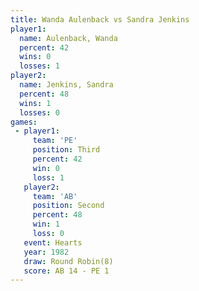 ```yaml
---
title: Wanda Aulenback vs Sandra Jenkins
player1:                
  name: Aulenback, Wanda
  percent: 42           
  wins: 0               
  losses: 1             
player2:                
  name: Jenkins, Sandra 
  percent: 48           
  wins: 1               
  losses: 0             
games:
 - player1:         
     team: 'PE'     
     position: Third
     percent: 42    
     win: 0         
     loss: 1        
   player2:          
     team: 'AB'      
     position: Second
     percent: 48     
     win: 1          
     loss: 0         
   event: Hearts       
   year: 1982          
   draw: Round Robin(8)
   score: AB 14 - PE 1 
---
```

